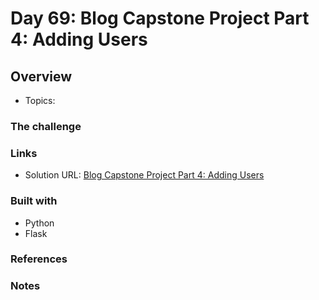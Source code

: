 # Day 69: Blog Capstone Project Part 4: Adding Users

## Overview

- Topics: 

### The challenge

 

### Links

- Solution URL: [Blog Capstone Project Part 4: Adding Users](https://github.com/Mikerniker/100_Days_of_Python/tree/main/Day69)

### Built with

- Python
- Flask


### References


### Notes
